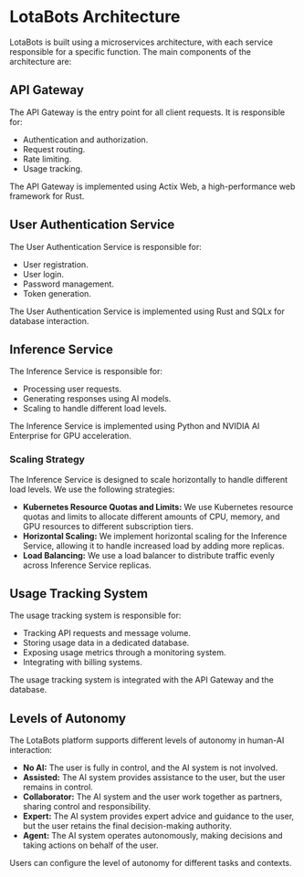 # LotaBots Architecture

LotaBots is built using a microservices architecture, with each service responsible for a specific function. The main components of the architecture are:

## API Gateway

The API Gateway is the entry point for all client requests. It is responsible for:

-   Authentication and authorization.
-   Request routing.
-   Rate limiting.
-   Usage tracking.

The API Gateway is implemented using Actix Web, a high-performance web framework for Rust.

## User Authentication Service

The User Authentication Service is responsible for:

-   User registration.
-   User login.
-   Password management.
-   Token generation.

The User Authentication Service is implemented using Rust and SQLx for database interaction.

## Inference Service

The Inference Service is responsible for:

-   Processing user requests.
-   Generating responses using AI models.
-   Scaling to handle different load levels.

The Inference Service is implemented using Python and NVIDIA AI Enterprise for GPU acceleration.

### Scaling Strategy

The Inference Service is designed to scale horizontally to handle different load levels. We use the following strategies:

-   **Kubernetes Resource Quotas and Limits:** We use Kubernetes resource quotas and limits to allocate different amounts of CPU, memory, and GPU resources to different subscription tiers.
-   **Horizontal Scaling:** We implement horizontal scaling for the Inference Service, allowing it to handle increased load by adding more replicas.
-   **Load Balancing:** We use a load balancer to distribute traffic evenly across Inference Service replicas.

## Usage Tracking System

The usage tracking system is responsible for:

-   Tracking API requests and message volume.
-   Storing usage data in a dedicated database.
-   Exposing usage metrics through a monitoring system.
-   Integrating with billing systems.

The usage tracking system is integrated with the API Gateway and the database.

## Levels of Autonomy

The LotaBots platform supports different levels of autonomy in human-AI interaction:

-   **No AI:** The user is fully in control, and the AI system is not involved.
-   **Assisted:** The AI system provides assistance to the user, but the user remains in control.
-   **Collaborator:** The AI system and the user work together as partners, sharing control and responsibility.
-   **Expert:** The AI system provides expert advice and guidance to the user, but the user retains the final decision-making authority.
-   **Agent:** The AI system operates autonomously, making decisions and taking actions on behalf of the user.

Users can configure the level of autonomy for different tasks and contexts. 